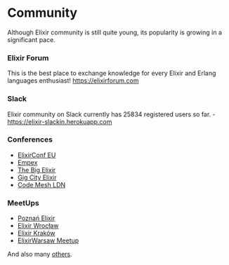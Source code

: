 # Community

Although Elixir community is still quite young, its popularity is growing in a significant pace.

### Elixir Forum

This is the best place to exchange knowledge for every Elixir and Erlang languages enthusiast! https://elixirforum.com

### Slack

Elixir community on Slack currently has 25834 registered users so far. - https://elixir-slackin.herokuapp.com

### Conferences

- [ElixirConf EU](http://www.elixirconf.eu/elixirconfeu2019)
- [Empex](https://empex.co)
- [The Big Elixir](https://www.thebigelixir.com)
- [Gig City Elixir](https://www.gigcityelixir.com)
- [Code Mesh LDN](https://codesync.global/conferences/code-mesh-ldn/)

### MeetUps

- [Poznań Elixir](https://www.meetup.com/pl-PL/Poznan-Elixir/)
- [Elixir Wrocław](https://www.meetup.com/pl-PL/Elixir-Wroclaw/)
- [Elixir Kraków](https://www.meetup.com/pl-PL/Elixir-Krakow/)
- [ElixirWarsaw Meetup](https://www.meetup.com/pl-PL/ElixirWarsaw-Meetup/)

And also many [others](https://github.com/elixir-lang/elixir/wiki/Meetups).
